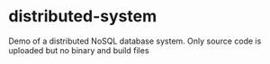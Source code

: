 # distributed-system

Demo of a distributed NoSQL database system. 
Only source code is uploaded but no binary and build files
